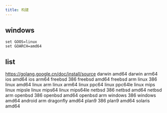 ```yaml
---
title: 构建
---
```





## windows

```shell
set GOOS=linux
set GOARCH=amd64
```

## list

<https://golang.google.cn/doc/install/source>
darwin    amd64
darwin    arm64
ios       amd64
ios       arm64
freebsd   386
freebsd   amd64
freebsd   arm
linux     386
linux     amd64
linux     arm
linux     arm64
linux     ppc64
linux     ppc64le
linux     mips
linux     mipsle
linux     mips64
linux     mips64le
netbsd    386
netbsd    amd64
netbsd    arm
openbsd   386
openbsd   amd64
openbsd   arm
windows   386
windows   amd64
android   arm
dragonfly amd64
plan9     386
plan9     amd64
solaris   amd64
